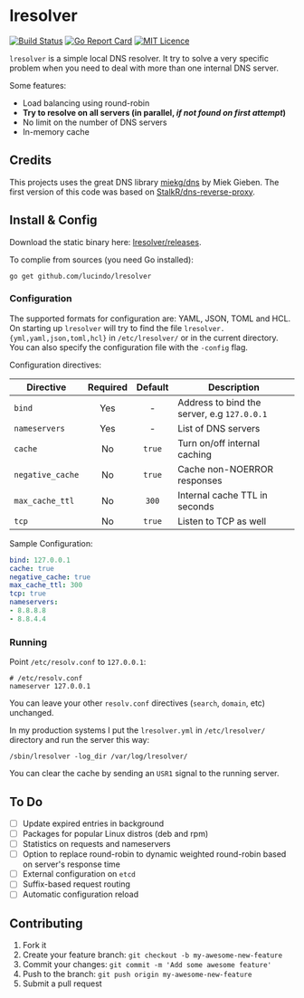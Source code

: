 # lresolver

[![Build Status](https://drone.io/github.com/lucindo/lresolver/status.png)](https://drone.io/github.com/lucindo/lresolver/latest)
[![Go Report Card](https://goreportcard.com/badge/github.com/lucindo/lresolver)](https://goreportcard.com/report/github.com/lucindo/lresolver)
[![MIT Licence](https://badges.frapsoft.com/os/mit/mit.png?v=103)](https://opensource.org/licenses/mit-license.php)

`lresolver` is a simple local DNS resolver. It try to solve a very specific problem when you need to deal with more than one internal DNS server.

Some features:

- Load balancing using round-robin
- **Try to resolve on all servers (in parallel, *if not found on first attempt*)**
- No limit on the number of DNS servers
- In-memory cache

## Credits

This projects uses the great DNS library [miekg/dns](https://github.com/miekg/dns) by Miek Gieben. The first version of this code was based on [StalkR/dns-reverse-proxy](https://github.com/StalkR/dns-reverse-proxy).

## Install & Config

Download the static binary here: [lresolver/releases](https://github.com/lucindo/lresolver/releases).

To complie from sources (you need Go installed):

```
go get github.com/lucindo/lresolver
```

### Configuration

The supported formats for configuration are: YAML, JSON, TOML and HCL. On starting up `lresolver` will try to find the file `lresolver.{yml,yaml,json,toml,hcl}` in `/etc/lresolver/` or in the current directory. You can also specify the configuration file with the `-config` flag.

Configuration directives:

| Directive       | Required | Default | Description                                 |
| ----------------|:--------:|:-------:|---------------------------------------------|
|`bind`           |Yes       |-        | Address to bind the server, e.g `127.0.0.1` |
|`nameservers`    |Yes       |-        | List of DNS servers                         |
|`cache`          |No        |`true`   | Turn on/off internal caching                |
|`negative_cache` |No        |`true`   | Cache non-NOERROR responses                 |
|`max_cache_ttl`  |No        |`300`    | Internal cache TTL in seconds               |
|`tcp`            |No        |`true`   | Listen to TCP as well                       |

Sample Configuration:

```yaml
bind: 127.0.0.1
cache: true
negative_cache: true
max_cache_ttl: 300
tcp: true
nameservers:
- 8.8.8.8
- 8.8.4.4
```

### Running

Point `/etc/resolv.conf` to `127.0.0.1`:

```
# /etc/resolv.conf
nameserver 127.0.0.1
```

You can leave your other `resolv.conf` directives (`search`, `domain`, etc) unchanged.

In my production systems I put the `lresolver.yml` in `/etc/lresolver/` directory and run the server this way:

```
/sbin/lresolver -log_dir /var/log/lresolver/
```

You can clear the cache by sending an `USR1` signal to the running server.

## To Do

- [ ] Update expired entries in background
- [ ] Packages for popular Linux distros (deb and rpm)
- [ ] Statistics on requests and nameservers
- [ ] Option to replace round-robin to dynamic weighted round-robin based on server's response time
- [ ] External configuration on `etcd`
- [ ] Suffix-based request routing
- [ ] Automatic configuration reload

## Contributing

1. Fork it
2. Create your feature branch: `git checkout -b my-awesome-new-feature`
3. Commit your changes: `git commit -m 'Add some awesome feature'`
4. Push to the branch: `git push origin my-awesome-new-feature`
5. Submit a pull request
